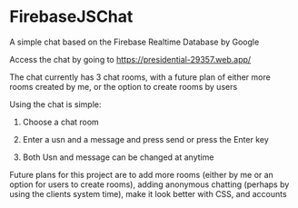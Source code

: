 # FirebaseJSChat
A simple chat based on the Firebase Realtime Database by Google

Access the chat by going to https://presidential-29357.web.app/

The chat currently has 3 chat rooms, with a future plan of either more rooms created by me, or the option to create rooms by users

Using the chat is simple:

  1) Choose a chat room
  
  2) Enter a usn and a message and press send or press the Enter key
  
  3) Both Usn and message can be changed at anytime
  
Future plans for this project are to add more rooms (either by me or an option for users to create rooms), adding anonymous chatting (perhaps by using the clients system time), make it look better with CSS, and accounts

